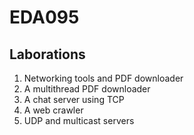 # EDA095

## Laborations
1. Networking tools and PDF downloader
2. A multithread PDF downloader
3. A chat server using TCP
4. A web crawler
5. UDP and multicast servers
